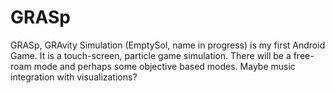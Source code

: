 GRASp
=====

GRASp, GRAvity Simulation (EmptySol, name in progress) is my first Android Game. It is a touch-screen, particle game simulation. There will be a free-roam mode and perhaps some objective based modes. Maybe music integration with visualizations?
